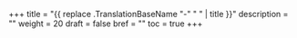 +++
title = "{{ replace .TranslationBaseName "-" " " | title }}"
description = ""
weight = 20
draft = false
bref = ""
toc = true
+++
